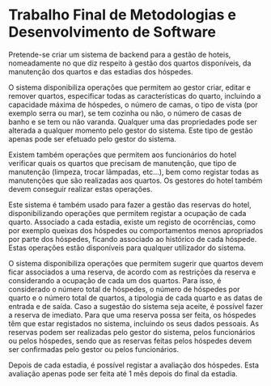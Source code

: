 # Trabalho Final de Metodologias e Desenvolvimento de Software

Pretende-se criar um sistema de backend para a gestão de hoteis, nomeadamente no que diz respeito à gestão dos quartos disponíveis, da manutenção dos quartos e das estadias dos hóspedes.

O sistema disponibiliza operações que permitem ao gestor criar, editar e remover quartos, especificar todas as características do quarto, incluindo a capacidade
máxima de hóspedes, o número de camas, o tipo de vista (por exemplo serra ou mar), se tem cozinha ou não, o número de casas de banho e se tem ou não varanda. Qualquer uma das propriedades pode ser alterada a qualquer momento pelo gestor do sistema. Este tipo de gestão apenas pode ser efetuado pelo gestor do sistema.

Existem também operações que permitem aos funcionários do hotel verificar quais os quartos que precisam de manutenção, que tipo de manutenção (limpeza, trocar lâmpadas, etc…), bem como registar todas as manutenções que são realizadas aos quartos. Os gestores do hotel também devem conseguir realizar estas operações.

Este sistema é também usado para fazer a gestão das reservas do hotel, disponibilizando operações que permitem registar a ocupação de cada quarto. Associado a
cada estadia, existe um registo de ocorrências, como por exemplo queixas dos hóspedes ou comportamentos menos apropriados por parte dos hóspedes, ficando associado ao histórico de cada hóspede. Estas operações estão disponíveis para qualquer utilizador do sistema.

O sistema disponibiliza operações que permitem sugerir que quartos devem ficar associados a uma reserva, de acordo com as restrições da reserva e considerando a ocupação de cada um dos quartos. Para isso, é considerado o número total de hóspedes, o número de hóspedes por quarto e o número total de quartos, a tipologia de cada quarto e as datas de entrada e de saída. Caso a sugestão do sistema seja aceite, é possível fazer a reserva de imediato. Para que uma reserva possa ser feita, os hóspedes têm que estar registados no sistema, incluindo os seus dados pessoais. As reservas podem ser realizadas pelo gestor do sistema, pelos funcionários ou pelos hóspedes, sendo que as reservas feitas pelos hóspedes devem ser confirmadas pelo gestor ou pelos funcionários.

Depois de cada estadia, é possível registar a avaliação dos hóspedes. Esta avaliação apenas pode ser feita até 1 mês depois do final da estadia.
